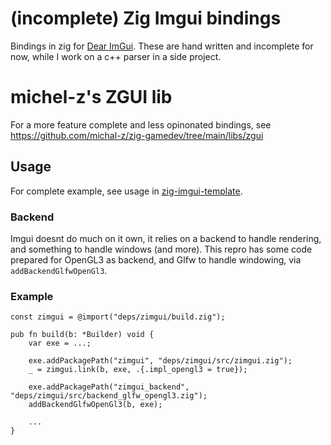 # (incomplete) Zig Imgui bindings
Bindings in zig for [Dear ImGui](https://github.com/ocornut/imgui). These are hand written and incomplete for now, while I work on a c++ parser in a side project.
# michel-z's ZGUI lib
For a more feature complete and less opinonated bindings, see https://github.com/michal-z/zig-gamedev/tree/main/libs/zgui
## Usage
For complete example, see usage in [zig-imgui-template](https://github.com/dumheter/zig-imgui-template/tree/zimgui).
### Backend
Imgui doesnt do much on it own, it relies on a backend to handle rendering, and something to handle windows (and more). This repro has some code prepared for OpenGL3 as backend, and Glfw to handle windowing, via `addBackendGlfwOpenGl3`.
### Example

``` zig
const zimgui = @import("deps/zimgui/build.zig");

pub fn build(b: *Builder) void {
    var exe = ...;

    exe.addPackagePath("zimgui", "deps/zimgui/src/zimgui.zig");
    _ = zimgui.link(b, exe, .{.impl_opengl3 = true});

    exe.addPackagePath("zimgui_backend", "deps/zimgui/src/backend_glfw_opengl3.zig");
    addBackendGlfwOpenGl3(b, exe);

    ...
}
```
